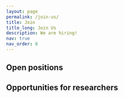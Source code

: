 ```yaml
---
layout: page
permalink: /join-us/
title: Join
title_long: Join Us
description: We are hiring!
nav: true
nav_order: 8
---
```


## Open positions

## Opportunities for researchers
